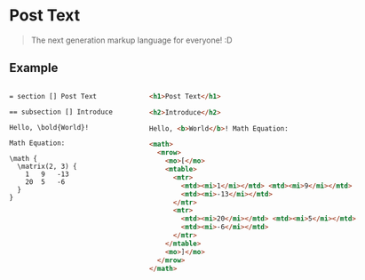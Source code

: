 # Post Text

> The next generation markup language for everyone! :D

## Example

<div style="display: flex;">
  <div style="flex: 0 0 auto; width: 50%">

```
= section [] Post Text

== subsection [] Introduce

Hello, \bold{World}!

Math Equation:

\math {
  \matrix(2, 3) {
    1   9   -13
    20  5   -6
  }
}

```

  </div>
  <div>

```html
<h1>Post Text</h1>

<h2>Introduce</h2>

Hello, <b>World</b>! Math Equation:

<math>
  <mrow>
    <mo>[</mo>
    <mtable>
      <mtr>
        <mtd><mi>1</mi></mtd> <mtd><mi>9</mi></mtd>
        <mtd><mi>-13</mi></mtd>
      </mtr>
      <mtr>
        <mtd><mi>20</mi></mtd> <mtd><mi>5</mi></mtd>
        <mtd><mi>-6</mi></mtd>
      </mtr>
    </mtable>
    <mo>]</mo>
  </mrow>
</math>
```

  </div>
</div>
